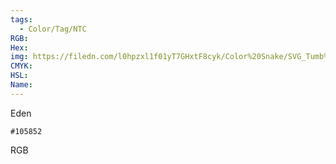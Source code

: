```yaml
---
tags:
  - Color/Tag/NTC
RGB:
Hex:
img: https://filedn.com/l0hpzxl1f01yT7GHxtF8cyk/Color%20Snake/SVG_Tumb%20Mass%20No%20Name/105852.svg
CMYK:
HSL:
Name:
---
```

Eden
```palette
#105852
```
RGB
